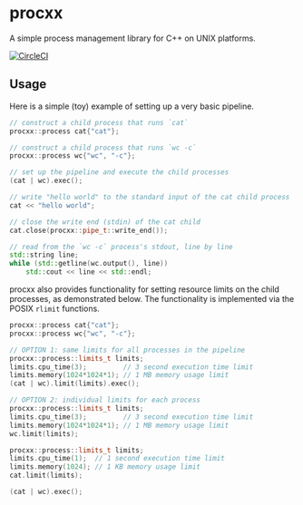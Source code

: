procxx
======

A simple process management library for C++ on UNIX platforms.

[![CircleCI](https://circleci.com/gh/ukaiser/procxx.svg?style=svg)](https://circleci.com/gh/ukaiser/procxx)

## Usage
Here is a simple (toy) example of setting up a very basic pipeline.

```cpp
// construct a child process that runs `cat`
procxx::process cat{"cat"};

// construct a child process that runs `wc -c`
procxx::process wc{"wc", "-c"};

// set up the pipeline and execute the child processes
(cat | wc).exec();

// write "hello world" to the standard input of the cat child process
cat << "hello world";

// close the write end (stdin) of the cat child
cat.close(procxx::pipe_t::write_end());

// read from the `wc -c` process's stdout, line by line
std::string line;
while (std::getline(wc.output(), line))
    std::cout << line << std::endl;
```

procxx also provides functionality for setting resource limits on the
child processes, as demonstrated below. The functionality is implemented
via the POSIX `rlimit` functions.

```cpp
procxx::process cat{"cat"};
procxx::process wc{"wc", "-c"};

// OPTION 1: same limits for all processes in the pipeline
procxx::process::limits_t limits;
limits.cpu_time(3);         // 3 second execution time limit
limits.memory(1024*1024*1); // 1 MB memory usage limit
(cat | wc).limit(limits).exec();

// OPTION 2: individual limits for each process
procxx::process::limits_t limits;
limits.cpu_time(3);         // 3 second execution time limit
limits.memory(1024*1024*1); // 1 MB memory usage limit
wc.limit(limits);

procxx::process::limits_t limits;
limits.cpu_time(1);  // 1 second execution time limit
limits.memory(1024); // 1 KB memory usage limit
cat.limit(limits);

(cat | wc).exec();
```
